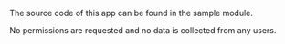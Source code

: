 The source code of this app can be found in the sample module.

No permissions are requested and no data is collected from any users.
